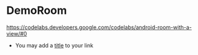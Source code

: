 # DemoRoom
https://codelabs.developers.google.com/codelabs/android-room-with-a-view/#0

- You may add a [title](https://xive.io/?utm_source=blog&utm_medium=readme&utm_campaign=daniyar&utm_term=0%24 "xive campaign") to your link
